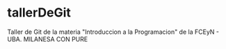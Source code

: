 # tallerDeGit

Taller de Git de la materia "Introduccion a la Programacion" de la FCEyN - UBA.
MILANESA CON PURE
